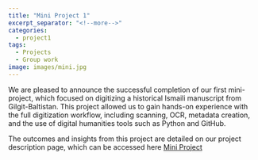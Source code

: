 ```yaml
---
title: "Mini Project 1"
excerpt_separator: "<!--more-->"
categories:
  - project1
tags:
  - Projects
  - Group work
image: images/mini.jpg
---
```


We are pleased to announce the successful completion of our first mini-project, which focused on digitizing a historical Ismaili manuscript from Gilgit-Baltistan. This project allowed us to gain hands-on experience with the full digitization workflow, including scanning, OCR, metadata creation, and the use of digital humanities tools such as Python and GitHub.

<!--more-->

The outcomes and insights from this project are detailed on our project description page, which can be accessed here [Mini Project](https://munirakholdorova.github.io/portfolio/Digitization/)
